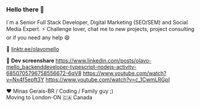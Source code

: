 ### Hello there 👋

I´m a Senior Full Stack Developer, Digital Marketing (SEO/SEM) and Social Media Expert.
⚡ Challenge lover, chat me to new projects, project consulting or if you need any help 😄

💬 <a href="https://linktr.ee/olavomello" target="_blank">linktr.ee/olavomello</a>

🎥 <b>Dev screenshare</b>
https://www.linkedin.com/posts/olavo-mello_backenddeveloper-typescript-nodejs-activity-6850705796758556672-6qV8
https://www.youtube.com/watch?v=Nx4f5epft3Y
https://www.youtube.com/watch?v=c_1CwmLRGpI


♥ Minas Gerais-BR / Coding / Family guy ;)
<br>Moving to London-ON :canada: Canada
